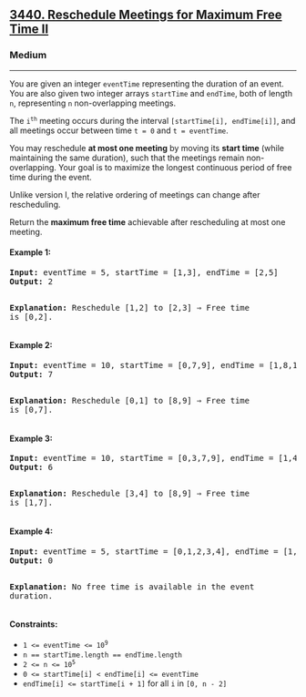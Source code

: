 ### <h2><a href="https://leetcode.com/problems/reschedule-meetings-for-maximum-free-time-ii/">3440. Reschedule Meetings for Maximum Free Time II</a></h2>

<h3>Medium</h3>  
<hr>

<p>You are given an integer <code>eventTime</code> representing the duration of an event. You are also given two integer arrays <code>startTime</code> and <code>endTime</code>, both of length <code>n</code>, representing <code>n</code> non-overlapping meetings.</p>

<p>The <code>i<sup>th</sup></code> meeting occurs during the interval <code>[startTime[i], endTime[i]]</code>, and all meetings occur between time <code>t = 0</code> and <code>t = eventTime</code>.</p>

<p>You may reschedule <strong>at most one meeting</strong> by moving its <strong>start time</strong> (while maintaining the same duration), such that the meetings remain non-overlapping. Your goal is to maximize the longest continuous period of free time during the event.</p>

<p>Unlike version I, the relative ordering of meetings can change after rescheduling.</p>

<p>Return the <strong>maximum free time</strong> achievable after rescheduling at most one meeting.</p>

<h4>Example 1:</h4>
<pre>
<strong>Input:</strong> eventTime = 5, startTime = [1,3], endTime = [2,5]
<strong>Output:</strong> 2

<strong>Explanation:</strong>
Reschedule \[1,2] to \[2,3] ⇒ Free time is \[0,2]. </pre>

<h4>Example 2:</h4>
<pre>
<strong>Input:</strong> eventTime = 10, startTime = [0,7,9], endTime = [1,8,10]
<strong>Output:</strong> 7

<strong>Explanation:</strong>
Reschedule \[0,1] to \[8,9] ⇒ Free time is \[0,7]. </pre>

<h4>Example 3:</h4>
<pre>
<strong>Input:</strong> eventTime = 10, startTime = [0,3,7,9], endTime = [1,4,8,10]
<strong>Output:</strong> 6

<strong>Explanation:</strong>
Reschedule \[3,4] to \[8,9] ⇒ Free time is \[1,7]. </pre>

<h4>Example 4:</h4>
<pre>
<strong>Input:</strong> eventTime = 5, startTime = [0,1,2,3,4], endTime = [1,2,3,4,5]
<strong>Output:</strong> 0

<strong>Explanation:</strong>
No free time is available in the event duration. </pre>

<h4>Constraints:</h4>
<ul>
  <li><code>1 <= eventTime <= 10<sup>9</sup></code></li>
  <li><code>n == startTime.length == endTime.length</code></li>
  <li><code>2 <= n <= 10<sup>5</sup></code></li>
  <li><code>0 <= startTime[i] < endTime[i] <= eventTime</code></li>
  <li><code>endTime[i] <= startTime[i + 1]</code> for all <code>i</code> in <code>[0, n - 2]</code></li>
</ul>
